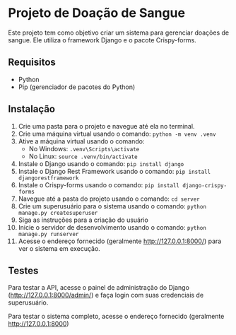 
# Projeto de Doação de Sangue

Este projeto tem como objetivo criar um sistema para gerenciar doações de sangue. Ele utiliza o framework Django e o pacote Crispy-forms.

## Requisitos

- Python
- Pip (gerenciador de pacotes do Python)

## Instalação

1. Crie uma pasta para o projeto e navegue até ela no terminal.
2. Crie uma máquina virtual usando o comando: `python -m venv .venv`
3. Ative a máquina virtual usando o comando:
   - No Windows: `.venv\Scripts\activate`
   - No Linux: `source .venv/bin/activate`
4. Instale o Django usando o comando: `pip install django`
5. Instale o Django Rest Framework usando o comando: `pip install djangorestframework`
6. Instale o Crispy-forms usando o comando: `pip install django-crispy-forms`
7. Navegue até a pasta do projeto usando o comando: `cd server`
8. Crie um superusuário para o sistema usando o comando: `python manage.py createsuperuser`
9. Siga as instruções para a criação do usuário 
10. Inicie o servidor de desenvolvimento usando o comando: `python manage.py runserver`
11. Acesse o endereço fornecido (geralmente http://127.0.0.1:8000/) para ver o sistema em execução.

## Testes

Para testar a API, acesse o painel de administração do Django (http://127.0.0.1:8000/admin/) e faça login com suas credenciais de superusuário.

Para testar o sistema completo, acesse o endereço fornecido (geralmente http://127.0.0.1:8000)